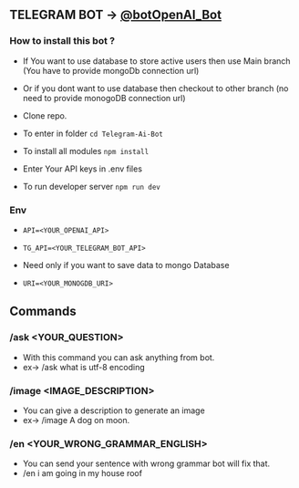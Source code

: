 ## TELEGRAM BOT -> [@botOpenAI_Bot](https://t.me/botOpenAI_Bot)

### How to install this bot ?

- If You want to use database to store active users then use Main branch (You have to provide  mongoDb connection url)
- Or if you dont want to use database then checkout to other branch (no need to provide monogoDB connection url)


- Clone repo.
- To enter in folder `cd Telegram-Ai-Bot`
- To install all modules `npm install`
- Enter Your API keys in .env files
- To run developer server `npm run dev`

### Env

- `API=<YOUR_OPENAI_API>`
- `TG_API=<YOUR_TELEGRAM_BOT_API>`

- Need only if you want to save data to mongo Database
- `URI=<YOUR_MONOGDB_URI>`

## Commands 

### /ask <YOUR_QUESTION>
- With this command you can ask anything from bot.
- ex-> /ask what is utf-8 encoding


### /image <IMAGE_DESCRIPTION>
 - You can give a description to generate an image
 - ex-> /image A dog on moon.

### /en <YOUR_WRONG_GRAMMAR_ENGLISH>
 - You can send your sentence with wrong grammar bot will fix that.
 - /en i am going in my house roof
 
 

